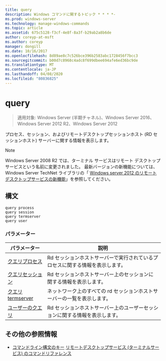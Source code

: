 ```yaml
---
title: query
description: Windows コマンドに関するトピック * * * *-
ms.prod: windows-server
ms.technology: manage-windows-commands
ms.topic: article
ms.assetid: 675c5128-f3cf-4e8f-8a3f-b29ab2a8b6de
author: coreyp-at-msft
ms.author: coreyp
manager: dongill
ms.date: 10/16/2017
ms.openlocfilehash: 8d89ae8c7c526bce396b2583abc1728456f7bcc3
ms.sourcegitcommit: b00d7c8968c4adc8f699dbee694afe6ed36bc9de
ms.translationtype: MT
ms.contentlocale: ja-JP
ms.lasthandoff: 04/08/2020
ms.locfileid: "80836825"
---
```

# <a name="query"></a>query

>適用対象: Windows Server (半期チャネル)、Windows Server 2016、Windows Server 2012 R2、Windows Server 2012

プロセス、セッション、およびリモートデスクトップセッションホスト (RD セッションホスト) サーバーに関する情報を表示します。

> [!NOTE]
> Windows Server 2008 R2 では、ターミナル サービスはリモート デスクトップ サービスという名前に変更されました。 最新バージョンの新機能については、Windows Server TechNet ライブラリの「 [Windows server 2012 のリモートデスクトップサービスの新機能](https://technet.microsoft.com/library/hh831527)」を参照してください。

## <a name="syntax"></a>構文
```
query process
query session
query termserver
query user
```

### <a name="parameters"></a>パラメーター
|パラメーター|説明|
|-------|--------|
|[クエリプロセス](query-process.md)|Rd セッションホストサーバーで実行されているプロセスに関する情報を表示します。|
|[クエリセッション](query-session.md)|Rd セッションホストサーバー上のセッションに関する情報を表示します。|
|[クエリ termserver](query-termserver.md)|ネットワーク上のすべての rd セッションホストサーバーの一覧を表示します。|
|[ユーザーのクエリ](query-user.md)|Rd セッションホストサーバー上のユーザーセッションに関する情報を表示します。|

## <a name="additional-references"></a>その他の参照情報
- [コマンドライン構文のキー](command-line-syntax-key.md)
[リモートデスクトップサービス (ターミナルサービス) のコマンドリファレンス](remote-desktop-services-terminal-services-command-reference.md)

